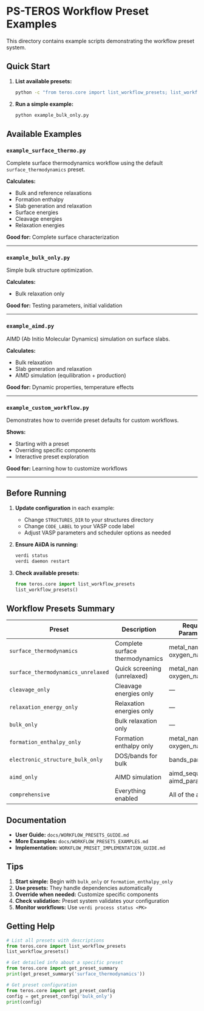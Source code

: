 # PS-TEROS Workflow Preset Examples

This directory contains example scripts demonstrating the workflow preset system.

## Quick Start

1. **List available presets:**
   ```bash
   python -c "from teros.core import list_workflow_presets; list_workflow_presets()"
   ```

2. **Run a simple example:**
   ```bash
   python example_bulk_only.py
   ```

## Available Examples

### `example_surface_thermo.py`
Complete surface thermodynamics workflow using the default `surface_thermodynamics` preset.

**Calculates:**
- Bulk and reference relaxations
- Formation enthalpy
- Slab generation and relaxation
- Surface energies
- Cleavage energies
- Relaxation energies

**Good for:** Complete surface characterization

---

### `example_bulk_only.py`
Simple bulk structure optimization.

**Calculates:**
- Bulk relaxation only

**Good for:** Testing parameters, initial validation

---

### `example_aimd.py`
AIMD (Ab Initio Molecular Dynamics) simulation on surface slabs.

**Calculates:**
- Bulk relaxation
- Slab generation and relaxation
- AIMD simulation (equilibration + production)

**Good for:** Dynamic properties, temperature effects

---

### `example_custom_workflow.py`
Demonstrates how to override preset defaults for custom workflows.

**Shows:**
- Starting with a preset
- Overriding specific components
- Interactive preset exploration

**Good for:** Learning how to customize workflows

---

## Before Running

1. **Update configuration** in each example:
   - Change `STRUCTURES_DIR` to your structures directory
   - Change `CODE_LABEL` to your VASP code label
   - Adjust VASP parameters and scheduler options as needed

2. **Ensure AiiDA is running:**
   ```bash
   verdi status
   verdi daemon restart
   ```

3. **Check available presets:**
   ```python
   from teros.core import list_workflow_presets
   list_workflow_presets()
   ```

## Workflow Presets Summary

| Preset | Description | Required Parameters |
|--------|-------------|-------------------|
| `surface_thermodynamics` | Complete surface thermodynamics | metal_name, oxygen_name |
| `surface_thermodynamics_unrelaxed` | Quick screening (unrelaxed) | metal_name, oxygen_name |
| `cleavage_only` | Cleavage energies only | — |
| `relaxation_energy_only` | Relaxation energies only | — |
| `bulk_only` | Bulk relaxation only | — |
| `formation_enthalpy_only` | Formation enthalpy only | metal_name, oxygen_name |
| `electronic_structure_bulk_only` | DOS/bands for bulk | bands_parameters |
| `aimd_only` | AIMD simulation | aimd_sequence, aimd_parameters |
| `comprehensive` | Everything enabled | All of the above |

## Documentation

- **User Guide:** `docs/WORKFLOW_PRESETS_GUIDE.md`
- **More Examples:** `docs/WORKFLOW_PRESETS_EXAMPLES.md`
- **Implementation:** `WORKFLOW_PRESET_IMPLEMENTATION_GUIDE.md`

## Tips

1. **Start simple:** Begin with `bulk_only` or `formation_enthalpy_only`
2. **Use presets:** They handle dependencies automatically
3. **Override when needed:** Customize specific components
4. **Check validation:** Preset system validates your configuration
5. **Monitor workflows:** Use `verdi process status <PK>`

## Getting Help

```python
# List all presets with descriptions
from teros.core import list_workflow_presets
list_workflow_presets()

# Get detailed info about a specific preset
from teros.core import get_preset_summary
print(get_preset_summary('surface_thermodynamics'))

# Get preset configuration
from teros.core import get_preset_config
config = get_preset_config('bulk_only')
print(config)
```
